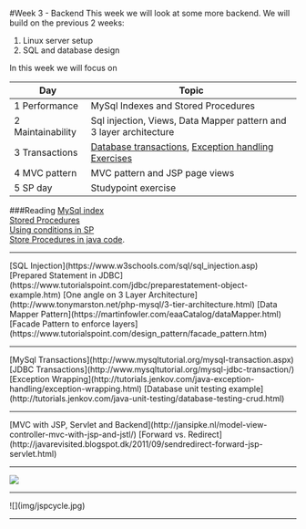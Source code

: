 #Week 3 - Backend
This week we will look at some more backend. We will build on the previous 2 weeks:
1. Linux server setup
2. SQL and database design

In this week we will focus on

**Day** | **Topic**  
---|---  
1 Performance | MySql Indexes and Stored Procedures  
2 Maintainability| Sql injection, Views, Data Mapper pattern and 3 layer architecture  
3 Transactions| [Database transactions](study/DatabaseTransactions.md), [Exception handling](study/ExceptionHandling.md) [Exercises](exercises/TransactionExceptions.md)
4 MVC pattern | MVC pattern and JSP page views  
5 SP day | Studypoint exercise

###Reading
[MySql index](https://blog.viaduct.io/mysql-indexes-primer/)  
[Stored Procedures](https://www.martinfowler.com/articles/dblogic.html)  
[Using conditions in SP](http://www.mysqltutorial.org/mysql-if-statement/)  
[Store Procedures in java code](https://docs.oracle.com/javase/tutorial/jdbc/basics/storedprocedures.html).
<hr>
[SQL Injection](https://www.w3schools.com/sql/sql_injection.asp)
[Prepared Statement in JDBC](https://www.tutorialspoint.com/jdbc/preparestatement-object-example.htm)  
[One angle on 3 Layer Architecture](http://www.tonymarston.net/php-mysql/3-tier-architecture.html)  
[Data Mapper Pattern](https://martinfowler.com/eaaCatalog/dataMapper.html)
[Facade Pattern to enforce layers](https://www.tutorialspoint.com/design_pattern/facade_pattern.htm)  
<hr>
[MySql Transactions](http://www.mysqltutorial.org/mysql-transaction.aspx)  
[JDBC Transactions](http://www.mysqltutorial.org/mysql-jdbc-transaction/)
[Exception Wrapping](http://tutorials.jenkov.com/java-exception-handling/exception-wrapping.html)  
[Database unit testing example](http://tutorials.jenkov.com/java-unit-testing/database-testing-crud.html)  
<hr>
[MVC with JSP, Servlet and Backend](http://jansipke.nl/model-view-controller-mvc-with-jsp-and-jstl/)  
[Forward vs. Redirect](http://javarevisited.blogspot.dk/2011/09/sendredirect-forward-jsp-servlet.html)  
<hr>

  
![](img/sqlinjection.png)  
<hr>
![](img/jspcycle.jpg)
<hr>


  

